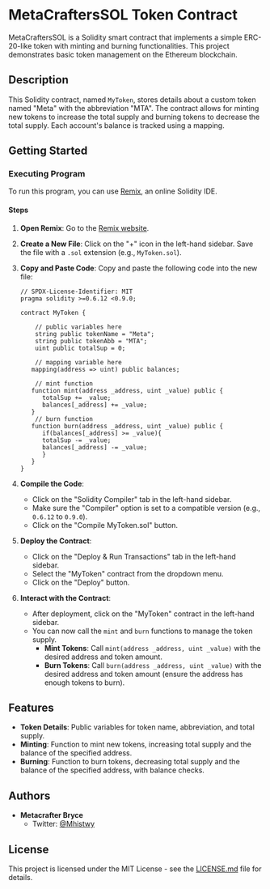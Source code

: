 # MetaCraftersSOL Token Contract

MetaCraftersSOL is a Solidity smart contract that implements a simple ERC-20-like token with minting and burning functionalities. This project demonstrates basic token management on the Ethereum blockchain.

## Description

This Solidity contract, named `MyToken`, stores details about a custom token named "Meta" with the abbreviation "MTA". The contract allows for minting new tokens to increase the total supply and burning tokens to decrease the total supply. Each account's balance is tracked using a mapping.

## Getting Started

### Executing Program

To run this program, you can use [Remix](https://remix.ethereum.org/), an online Solidity IDE.

#### Steps

1. **Open Remix**: Go to the [Remix website](https://remix.ethereum.org/).
2. **Create a New File**: Click on the "+" icon in the left-hand sidebar. Save the file with a `.sol` extension (e.g., `MyToken.sol`).
3. **Copy and Paste Code**: Copy and paste the following code into the new file:

    ```solidity
    // SPDX-License-Identifier: MIT
    pragma solidity >=0.6.12 <0.9.0;

    contract MyToken {

        // public variables here
        string public tokenName = "Meta";
        string public tokenAbb = "MTA";
        uint public totalSup = 0;

        // mapping variable here
       mapping(address => uint) public balances;
       
        // mint function
       function mint(address _address, uint _value) public {
          totalSup += _value;
          balances[_address] += _value;
       }
        // burn function
       function burn(address _address, uint _value) public {
          if(balances[_address] >= _value){
          totalSup -= _value;
          balances[_address] -= _value;
          }
       }
    }
    ```

4. **Compile the Code**:
    - Click on the "Solidity Compiler" tab in the left-hand sidebar.
    - Make sure the "Compiler" option is set to a compatible version (e.g., `0.6.12` to `0.9.0`).
    - Click on the "Compile MyToken.sol" button.

5. **Deploy the Contract**:
    - Click on the "Deploy & Run Transactions" tab in the left-hand sidebar.
    - Select the "MyToken" contract from the dropdown menu.
    - Click on the "Deploy" button.

6. **Interact with the Contract**:
    - After deployment, click on the "MyToken" contract in the left-hand sidebar.
    - You can now call the `mint` and `burn` functions to manage the token supply.
        - **Mint Tokens**: Call `mint(address _address, uint _value)` with the desired address and token amount.
        - **Burn Tokens**: Call `burn(address _address, uint _value)` with the desired address and token amount (ensure the address has enough tokens to burn).

## Features

- **Token Details**: Public variables for token name, abbreviation, and total supply.
- **Minting**: Function to mint new tokens, increasing total supply and the balance of the specified address.
- **Burning**: Function to burn tokens, decreasing total supply and the balance of the specified address, with balance checks.

## Authors

- **Metacrafter Bryce**
    - Twitter: [@Mhistwy](https://twitter.com/nchlsangls)

## License

This project is licensed under the MIT License - see the [LICENSE.md](LICENSE.md) file for details.
